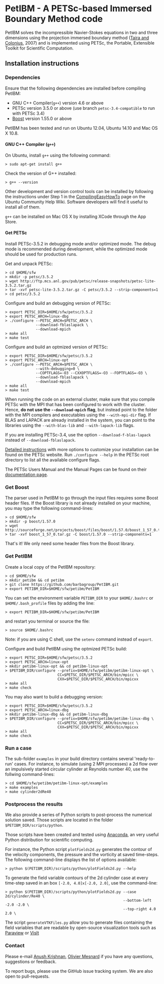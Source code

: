 PetIBM - A PETSc-based Immersed Boundary Method code
====================================================

PetIBM solves the incompressible Navier-Stokes equations in two and three dimensions using the projection immersed boundary method ([Taira and Colonius](http://colonius.caltech.edu/pdfs/TairaColonius2007.pdf), 2007) and is implemented using PETSc, the Portable, Extensible Toolkit for Scientific Computation.

Installation instructions
-------------------------

### Dependencies

Ensure that the following dependencies are installed before compiling PetIBM:

* GNU C++ Compiler(`g++`) version 4.6 or above
* PETSc version 3.5.0 or above (use branch `petsc-3.4-compatible` to run with PETSc 3.4)
* [Boost](http://www.boost.org) version 1.55.0 or above

PetIBM has been tested and run on Ubuntu 12.04, Ubuntu 14.10 and Mac OS X 10.8.


#### GNU C++ Compiler (`g++`)

On Ubuntu, install `g++` using the following command:

    > sudo apt-get install g++

Check the version of G++ installed:

    > g++ --version

Other development and version control tools can be installed by following the instructions under Step 1 in the 
[CompilingEasyHowTo](https://help.ubuntu.com/community/CompilingEasyHowTo) page on the Ubuntu Community Help Wiki. 
Software developers will find it useful to install all of them.

`g++` can be installed on Mac OS X by installing XCode through the App Store.


#### Get PETSc

Install PETSc-3.5.2 in debugging mode and/or optimized mode. The debug mode is recommended during development, while the optimized mode should be used for production runs.

Get and unpack PETSc:

    > cd $HOME/sfw
    > mkdir -p petsc/3.5.2
    > wget http://ftp.mcs.anl.gov/pub/petsc/release-snapshots/petsc-lite-3.5.2.tar.gz
    > tar -xvf petsc-lite-3.5.2.tar.gz -C petsc/3.5.2 --strip-components=1
    > cd petsc/3.5.2

Configure and build an debugging version of PETSc:
    
    > export PETSC_DIR=$HOME/sfw/petsc/3.5.2
    > export PETSC_ARCH=linux-dbg
    > ./configure --PETSC_ARCH=$PETSC_ARCH \
                  --download-fblaslapack \
                  --download-mpich
    > make all
    > make test

Configure and build an optmized version of PETSc:

    > export PETSC_DIR=$HOME/sfw/petsc/3.5.2
    > export PETSC_ARCH=linux-opt
    > ./configure --PETSC_ARCH=$PETSC_ARCH \
                  --with-debugging=0 \
                  --COPTFLAGS=-O3 --CXXOPTFLAGS=-O3 --FOPTFLAGS=-O3 \
                  --download-fblaslapack \
                  --download-mpich
    > make all
    > make test

When running the code on an external cluster, make sure that you compile PETSc with the MPI that has been configured to work with the cluster. Hence, **do not use the `--download-mpich` flag**, but instead point to the folder with the MPI compilers and executables using the `--with-mpi-dir` flag. If BLAS and LAPACK are already installed in the system, you can point to the libraries using the `--with-blas-lib` and `--with-lapack-lib` flags.

If you are installing PETSc-3.4, use the option `--download-f-blas-lapack` instead of `--download-fblaslapack`.

[Detailed instructions](http://www.mcs.anl.gov/petsc/documentation/installation.html) with more options to customize your installation can be found on the PETSc website. Run `./configure --help` in the PETSc root directory to list all the available configure flags.

The PETSc Users Manual and the Manual Pages can be found on their 
[documentation page](http://www.mcs.anl.gov/petsc/documentation/index.html).


### Get Boost

The parser used in PetIBM to go through the input files requires some Boost header files.
If the Boost library is not already installed on your machine, you may type the following command-lines:

    > cd $HOME/sfw
    > mkdir -p boost/1.57.0
    > wget http://sourceforge.net/projects/boost/files/boost/1.57.0/boost_1_57_0.tar.gz
    > tar -xvf boost_1_57_0.tar.gz -C boost/1.57.0 --strip-components=1

That's it! We only need some header files from the Boost library.


### Get PetIBM

Create a local copy of the PetIBM repository:

    > cd $HOME/sfw
    > mkdir petibm && cd petibm
    > git clone https://github.com/barbagroup/PetIBM.git
    > export PETIBM_DIR=$HOME/sfw/petibm/PetIBM

You can set the environment variable `PETIBM_DIR` to your `$HOME/.bashrc` or `$HOME/.bash_profile` files by adding the line:
    
    > export PETIBM_DIR=$HOME/sfw/petibm/PetIBM

 and restart you terminal or  source the file:

    > source $HOME/.bashrc

Note: if you are using C shell, use the `setenv` command instead of `export`.


Configure and build PetIBM using the optmized PETSc build:

    > export PETSC_DIR=$HOME/sfw/petsc/3.5.2
    > export PETSC_ARCH=linux-opt
    > mkdir petibm-linux-opt && cd petibm-linux-opt
    > $PETIBM_DIR/configure --prefix=$HOME/sfw/petibm/petibm-linux-opt \
                            CC=$PETSC_DIR/$PETSC_ARCH/bin/mpicc \
                            CXX=$PETSC_DIR/$PETSC_ARCH/bin/mpicxx
    > make all
    > make check

You may also want to build a debugging version:

    > export PETSC_DIR=$HOME/sfw/petsc/3.5.2
    > export PETSC_ARCH=linux-dbg
    > mkdir petibm-linux-dbg && cd petibm-linux-dbg
    > $PETIBM_DIR/configure --prefix=$HOME/sfw/petibm/petibm-linux-dbg \
                            CC=$PETSC_DIR/$PETSC_ARCH/bin/mpicc \
                            CXX=$PETSC_DIR/$PETSC_ARCH/bin/mpicxx
    > make all
    > make check


### Run a case

The sub-folder `examples` in your build directory contains several 'ready-to-run' cases.
For instance, to simulate (using 2 MPI processes) a 2d flow over an impulsively started circular cylinder at Reynolds number 40, use the follwing command-lines:

    > cd $HOME/sfw/petibm/petibm-linux-opt/examples
    > make examples
    > make cylinder2dRe40


### Postprocess the results

We also provide a series of Python scripts to post-process the numerical solution saved. Those scripts are located in the folder `$PETIBM_DIR/scripts/python`.

Those scripts have been created and tested using [Anaconda](https://store.continuum.io/cshop/anaconda/), an very useful Python distribution for scientific computing.

For instance, the Python script `plotFields2d.py` generates the contour of the velocity components, the pressure and the vorticity at saved time-steps. The following command-line displays the list of options available:

    > python $(PETIBM_DIR)/scripts/python/plotFields2d.py --help

To generate the field variable contours of the 2d cylinder case at every time-step saved in an box `[-2.0, 4.0]x[-2.0, 2.0]`, use the command-line:

    > python $(PETIBM_DIR)/scripts/python/plotFields2d.py --case 2d/cylinder/Re40 \
                                                          --bottom-left -2.0 -2.0 \
                                                          --top-right 4.0 2.0 \

The script `generateVTKFiles.py` allow you to generate files containing the field variables that are readable by open-source visualization tools such as [Paraview](http://www.paraview.org) or [VisIt](https://wci.llnl.gov/simulation/computer-codes/visit)


### Contact

Please e-mail [Anush Krishnan](mailto:k.anush@gmail.com), [Olivier Mesnard](mailto:mesnardo@gwu.edu) if you have any questions, suggestions or feedback.

To report bugs, please use the GitHub issue tracking system.
We are also open to pull-requests.